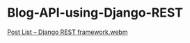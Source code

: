 # Blog-API-using-Django-REST


[Post List – Django REST framework.webm](https://user-images.githubusercontent.com/26451679/201705257-8c285d39-b29d-45ed-91e8-3227e91bd63e.webm)
